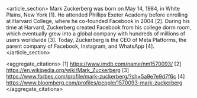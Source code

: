 <article_section>
Mark Zuckerberg was born on May 14, 1984, in White Plains, New York [1]. He attended Phillips Exeter Academy before enrolling at Harvard College, where he co-founded Facebook in 2004 [2]. During his time at Harvard, Zuckerberg created Facebook from his college dorm room, which eventually grew into a global company with hundreds of millions of users worldwide [3]. Today, Zuckerberg is the CEO of Meta Platforms, the parent company of Facebook, Instagram, and WhatsApp [4].
</article_section>

<aggregate_citations>
[1] https://www.imdb.com/name/nm1570093/
[2] https://en.wikipedia.org/wiki/Mark_Zuckerberg
[3] https://www.forbes.com/profile/mark-zuckerberg/?sh=5a9e7e9d7f6c
[4] https://www.bloomberg.com/profiles/people/1570093-mark-zuckerberg
</aggregate_citations>